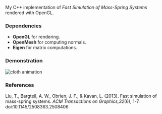 My C++ implementation of *Fast Simulation of Mass-Spring Systems* rendered with OpenGL.

### Dependencies
* **OpenGL** for rendering.
* **OpenMesh** for computing normals.
* **Eigen** for matrix computations.

### Demonstration
![cloth animation](https://media.giphy.com/media/yren6sCMd5YyDnFzq1/giphy.gif)

### References
Liu, T., Bargteil, A. W., Obrien, J. F., & Kavan, L. (2013). Fast simulation of mass-spring systems. *ACM Transactions on Graphics,32*(6), 1-7. doi:10.1145/2508363.2508406
